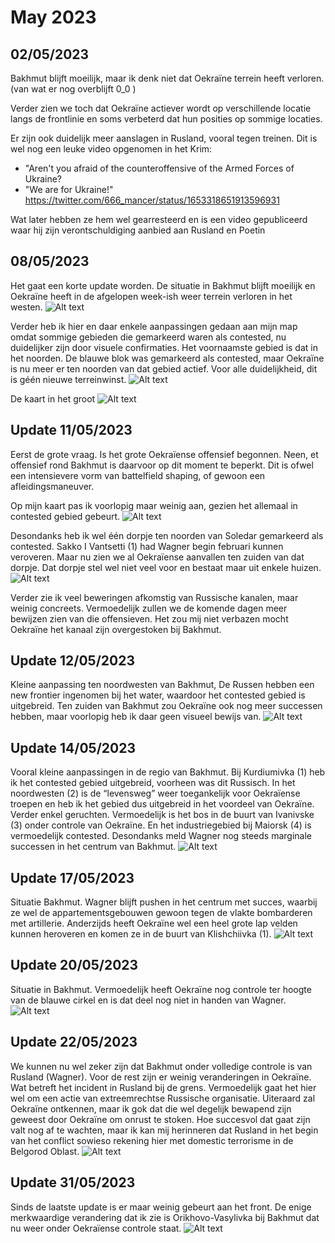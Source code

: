 # May 2023

## 02/05/2023

Bakhmut blijft moeilijk, maar ik denk niet dat Oekraïne terrein heeft verloren. (van wat er nog overblijft 0_0 )

Verder zien we toch dat Oekraïne actiever wordt op verschillende locatie langs de frontlinie en soms verbeterd dat hun posities op sommige locaties.

Er zijn ook duidelijk meer aanslagen in Rusland, vooral tegen treinen.
Dit is wel nog een leuke video opgenomen in het Krim:

- "Aren't you afraid of the counteroffensive of the Armed Forces of Ukraine?
- "We are for Ukraine!"
<https://twitter.com/666_mancer/status/1653318651913596931>

Wat later hebben ze hem wel gearresteerd en is een video gepubliceerd waar hij zijn verontschuldiging aanbied aan Rusland en Poetin

## 08/05/2023

Het gaat een korte update worden. De situatie in Bakhmut blijft moeilijk en Oekraïne heeft in de afgelopen week-ish weer terrein verloren in het westen.
![Alt text](2023-05-Media/20230508a.png)

Verder heb ik hier en daar enkele aanpassingen gedaan aan mijn map omdat sommige gebieden die gemarkeerd waren als contested, nu duidelijker zijn door visuele confirmaties. Het voornaamste gebied is dat in het noorden. De blauwe blok was gemarkeerd als contested, maar Oekraïne is nu meer er ten noorden van dat gebied actief. Voor alle duidelijkheid, dit is géén nieuwe terreinwinst.
![Alt text](2023-05-Media/20230508b.png)

De kaart in het groot
![Alt text](2023-05-Media/20230508c.png)

## Update 11/05/2023

Eerst de grote vraag. Is het grote Oekraïense offensief begonnen. Neen, et offensief rond Bakhmut is daarvoor op dit moment te beperkt. Dit is ofwel een intensievere vorm van battelfield shaping, of gewoon een afleidingsmaneuver.

Op mijn kaart pas ik voorlopig maar weinig aan, gezien het allemaal in contested gebied gebeurt.
![Alt text](2023-05-Media/20230511a.png)

Desondanks heb ik wel één dorpje ten noorden van Soledar gemarkeerd als contested. Sakko I Vantsetti (1) had Wagner begin februari kunnen veroveren. Maar nu zien we al Oekraïense aanvallen ten zuiden van dat dorpje. Dat dorpje stel wel niet veel voor en bestaat maar uit enkele huizen.
![Alt text](2023-05-Media/20230511b.png)

Verder zie ik veel beweringen afkomstig van Russische kanalen, maar weinig concreets. Vermoedelijk zullen we de komende dagen meer bewijzen zien van die offensieven. Het zou mij niet verbazen mocht Oekraïne het kanaal zijn overgestoken bij Bakhmut.  

## Update 12/05/2023

Kleine aanpassing ten noordwesten van Bakhmut, De Russen hebben een new frontier ingenomen bij het water, waardoor het contested gebied is uitgebreid. Ten zuiden van Bakhmut zou Oekraïne ook nog meer successen hebben, maar voorlopig heb ik daar geen visueel bewijs van.
![Alt text](2023-05-Media/20230512a.png)

## Update 14/05/2023

Vooral kleine aanpassingen in de regio van Bakhmut. Bij Kurdiumivka (1) heb ik het contested gebied uitgebreid, voorheen was dit Russisch. In het noordwesten (2) is de “levensweg” weer toegankelijk voor Oekraïense troepen en heb ik het gebied dus uitgebreid in het voordeel van Oekraïne. Verder enkel geruchten. Vermoedelijk is het bos in de buurt van Ivanivske (3) onder controle van Oekraïne. En het industriegebied bij Maiorsk (4) is vermoedelijk contested. Desondanks meld Wagner nog steeds marginale successen in het centrum van Bakhmut.
![Alt text](2023-05-Media/20230514a.png)

## Update 17/05/2023

Situatie Bakhmut. Wagner blijft pushen in het centrum met succes, waarbij ze wel de appartementsgebouwen gewoon tegen de vlakte bombarderen met artillerie. Anderzijds heeft Oekraïne wel een heel grote lap velden kunnen heroveren en komen ze in de buurt van Klishchiivka (1).
![Alt text](2023-05-Media/20230517a.png)

## Update 20/05/2023

Situatie in Bakhmut. Vermoedelijk heeft Oekraïne nog controle ter hoogte van de blauwe cirkel en is dat deel nog niet in handen van Wagner.
![Alt text](2023-01-Media/20230520a.png)

## Update 22/05/2023

We kunnen nu wel zeker zijn dat Bakhmut onder volledige controle is van Rusland (Wagner). Voor de rest zijn er weinig veranderingen in Oekraïne. Wat betreft het incident in Rusland bij de grens. Vermoedelijk gaat het hier wel om een actie van extreemrechtse Russische organisatie. Uiteraard zal Oekraïne ontkennen, maar ik gok dat die wel degelijk bewapend zijn geweest door Oekraïne om onrust te stoken. Hoe succesvol dat gaat zijn valt nog af te wachten, maar ik kan mij herinneren dat Rusland in het begin van het conflict sowieso rekening hier met domestic terrorisme in de Belgorod Oblast.
![Alt text](2023-01-Media/20230522a.png)

## Update 31/05/2023

Sinds de laatste update is er maar weinig gebeurt aan het front. De enige merkwaardige verandering dat ik zie is Orikhovo-Vasylivka bij Bakhmut dat nu weer onder Oekraïense controle staat.
![Alt text](2023-05-Media/20230531a.png)
